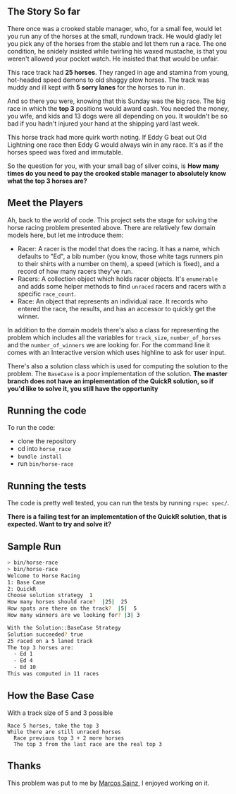 ## The Story So far

There once was a crooked stable manager, who, for a small fee, would let you run any of the horses at the small, rundown track.  He would gladly let you pick any of the horses from the stable and let them run a race.  The one condition, he snidely insisted while twirling his waxed mustache, is that you weren't allowed your pocket watch.  He insisted that that would be unfair.

This race track had **25 horses**.  They ranged in age and stamina from young, hot-headed speed demons to old shaggy plow horses.  The track was muddy and ill kept with **5 sorry lanes** for the horses to run in.

And so there you were, knowing that this Sunday was the big race.  The big race in which the **top 3** positions would award cash.  You needed the money, you wife, and kids and 13 dogs were all depending on you.  It wouldn't be so bad if you hadn't injured your hand at the shipping yard last week.

This horse track had more quirk worth noting.  If Eddy G beat out Old Lightning one race then Eddy G would always win in any race.  It's as if the horses speed was fixed and immutable.

So the question for you, with your small bag of silver coins, is **How many times do you need to pay the crooked stable manager to absolutely know what the top 3 horses are?**

## Meet the Players

Ah, back to the world of code.  This project sets the stage for solving the horse racing problem presented above.  There are relatively few domain models here, but let me introduce them:

- Racer: A racer is the model that does the racing.  It has a name, which defaults to "Ed", a bib number (you know, those white tags runners pin to their shirts with a number on them), a speed (which is fixed), and a record of how many racers they've run.
- Racers: A collection object which holds racer objects.  It's `enumerable` and adds some helper methods to find `unraced` racers and racers with a specific `race_count`.
- Race: An object that represents an individual race.  It records who entered the race, the results, and has an accessor to quickly get the winner.

In addition to the domain models there's also a class for representing the problem which includes all the variables for `track_size`, `number_of_horses` and the `number_of_winners` we are looking for.  For the command line it comes with an Interactive version which uses highline to ask for user input.

There's also a solution class which is used for computing the solution to the problem.  The `BaseCase` is a poor implementation of the solution.  **The master branch does not have an implementation of the QuickR solution, so if you'd like to solve it, you still have the opportunity** 

## Running the code

To run the code:

- clone the repository
- cd into `horse_race`
- `bundle install`
- run `bin/horse-race`

## Running the tests

The code is pretty well tested, you can run the tests by running `rspec spec/`.

**There is a failing test for an implementation of the QuickR solution, that is expected.  Want to try and solve it?**


## Sample Run

```bash
> bin/horse-race
> bin/horse-race
Welcome to Horse Racing
1: Base Case
2: QuickR
Choose solution strategy  1
How many horses should race?  |25|  25
How spots are there on the track?  |5|  5
How many winners are we looking for? |3| 3

With the Solution::BaseCase Strategy
Solution succeeded? true
25 raced on a 5 laned track
The top 3 horses are:
  - Ed 1
  - Ed 4
  - Ed 10
This was computed in 11 races
```

## How the Base Case 

With a track size of 5 and 3 possible 

```
Race 5 horses, take the top 3
While there are still unraced horses
  Race previous top 3 + 2 more horses
  The top 3 from the last race are the real top 3
```

## Thanks

This problem was put to me by [Marcos Sainz](https://twitter.com/sainzmar), I enjoyed working on it.
